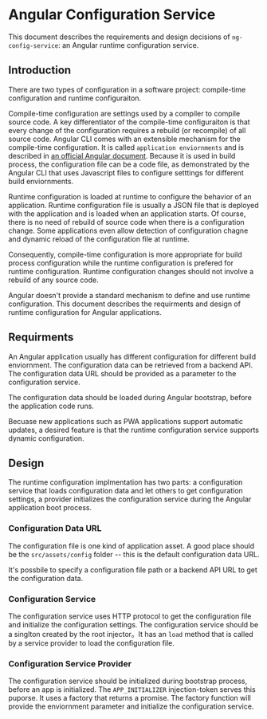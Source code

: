 # Angular Configuration Service

This document describes the requirements and design decisions of `ng-config-service`: an Angular runtime configuration service.

## Introduction

There are two types of configuration in a software project: compile-time configuration and runtime configuraiton.

Compile-time configuration are settings used by a compiler to compile source code. A key differentiator of the compile-time configuraiton is that every change of the configuration requires a rebuild (or recompile) of all source code. Angular CLI comes with an extensible mechanism for the compile-time configuration. It is called `application enviornments` and is described in [an official Angular document](https://github.com/angular/angular-cli/wiki/stories-application-environments). Because it is used in build process, the configuration file can be a code file, as demonstrated by the Angular CLI that uses Javascript files to configure setttings for different build enviornments.

Runtime configuration is loaded at runtime to configure the behavior of an application. Runtime configuration file is usually a JSON file that is deployed with the application and is loaded when an application starts. Of course, there is no need of rebuild of source code when there is a configuration change. Some applications even allow detection of configuration chagne and dynamic reload of the configuration file at runtime.

Consequently, compile-time configuration is more appropriate for build process configuration while the runtime configuration is prefered for runtime configuration. Runtime configuration changes should not involve a rebuild of any source code.

Angular doesn't provide a standard mechanism to define and use runtime configuration. This document describes the requirments and design of runtime configuration for Angular applications.

## Requirments

An Angular application usually has different configuration for different build enviornment. The configuration data can be retrieved from a backend API. The configuration data URL should be provided as a parameter to the configuration service.

The configuration data should be loaded during Angular bootstrap, before the application code runs.

Becuase new applications such as PWA applications support automatic updates, a desired feature is that the runtime configuration service supports dynamic configuration.

## Design

The runtime configuration implmentation has two parts: a configuration service that loads configuration data and let others to get configuration settings, a provider initializes the configuration service during the Angular application boot process.

### Configuration Data URL

The configuration file is one kind of application asset. A good place should be the `src/assets/config` folder -- this is the default configuration data URL.

It's possbile to specify a configuration file path or a backend API URL to get the configuration data.

### Configuration Service

The configuration service uses HTTP protocol to get the configuration file and initialize the configuration settings. The configuration service should be a singlton created by the root injector。It has an `load` method that is called by a service provider to load the configuration file.

### Configuration Service Provider

The configuration service should be initialized during bootstrap process, before an app is initialized. The `APP_INITIALIZER` injection-token serves this puporse. It uses a factory that returns a promise. The factory function will provide the enviornment parameter and initialize the configuration service.
